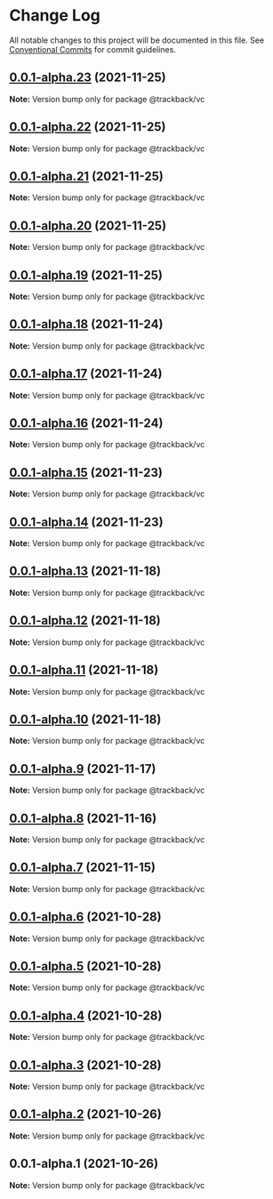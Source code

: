 # Change Log

All notable changes to this project will be documented in this file.
See [Conventional Commits](https://conventionalcommits.org) for commit guidelines.

## [0.0.1-alpha.23](https://github.com/trackback-blockchain/trackback-verifiable/compare/@trackback/vc@0.0.1-alpha.22...@trackback/vc@0.0.1-alpha.23) (2021-11-25)

**Note:** Version bump only for package @trackback/vc





## [0.0.1-alpha.22](https://github.com/trackback-blockchain/trackback-verifiable/compare/@trackback/vc@0.0.1-alpha.21...@trackback/vc@0.0.1-alpha.22) (2021-11-25)

**Note:** Version bump only for package @trackback/vc





## [0.0.1-alpha.21](https://github.com/trackback-blockchain/track-back-verifier/compare/@trackback/vc@0.0.1-alpha.20...@trackback/vc@0.0.1-alpha.21) (2021-11-25)

**Note:** Version bump only for package @trackback/vc





## [0.0.1-alpha.20](github.com/trackback-blockchain/track-back-verifier/compare/@trackback/vc@0.0.1-alpha.19...@trackback/vc@0.0.1-alpha.20) (2021-11-25)

**Note:** Version bump only for package @trackback/vc





## [0.0.1-alpha.19](github.com/trackback-blockchain/track-back-verifier/packages/trackback-vc/compare/@trackback/vc@0.0.1-alpha.18...@trackback/vc@0.0.1-alpha.19) (2021-11-25)

**Note:** Version bump only for package @trackback/vc





## [0.0.1-alpha.18](https://github.com/trackback-blockchain/trackback-verifiable/compare/@trackback/vc@0.0.1-alpha.17...@trackback/vc@0.0.1-alpha.18) (2021-11-24)

**Note:** Version bump only for package @trackback/vc





## [0.0.1-alpha.17](https://github.com/trackback-blockchain/trackback-verifiable/compare/@trackback/vc@0.0.1-alpha.16...@trackback/vc@0.0.1-alpha.17) (2021-11-24)

**Note:** Version bump only for package @trackback/vc





## [0.0.1-alpha.16](https://github.com/trackback-blockchain/trackback-verifiable/compare/@trackback/vc@0.0.1-alpha.15...@trackback/vc@0.0.1-alpha.16) (2021-11-24)

**Note:** Version bump only for package @trackback/vc





## [0.0.1-alpha.15](https://github.com/trackback-blockchain/trackback-verifiable/compare/@trackback/vc@0.0.1-alpha.14...@trackback/vc@0.0.1-alpha.15) (2021-11-23)

**Note:** Version bump only for package @trackback/vc





## [0.0.1-alpha.14](https://github.com/trackback-blockchain/trackback-verifiable/compare/@trackback/vc@0.0.1-alpha.13...@trackback/vc@0.0.1-alpha.14) (2021-11-23)

**Note:** Version bump only for package @trackback/vc





## [0.0.1-alpha.13](https://github.com/trackback-blockchain/trackback-verifiable/compare/@trackback/vc@0.0.1-alpha.12...@trackback/vc@0.0.1-alpha.13) (2021-11-18)

**Note:** Version bump only for package @trackback/vc





## [0.0.1-alpha.12](https://github.com/trackback-blockchain/trackback-verifiable/compare/@trackback/vc@0.0.1-alpha.11...@trackback/vc@0.0.1-alpha.12) (2021-11-18)

**Note:** Version bump only for package @trackback/vc





## [0.0.1-alpha.11](https://github.com/trackback-blockchain/trackback-verifiable/compare/@trackback/vc@0.0.1-alpha.10...@trackback/vc@0.0.1-alpha.11) (2021-11-18)

**Note:** Version bump only for package @trackback/vc





## [0.0.1-alpha.10](https://github.com/trackback-blockchain/trackback-verifiable/compare/@trackback/vc@0.0.1-alpha.9...@trackback/vc@0.0.1-alpha.10) (2021-11-18)

**Note:** Version bump only for package @trackback/vc





## [0.0.1-alpha.9](https://github.com/trackback-blockchain/trackback-verifiable/compare/@trackback/vc@0.0.1-alpha.8...@trackback/vc@0.0.1-alpha.9) (2021-11-17)

**Note:** Version bump only for package @trackback/vc





## [0.0.1-alpha.8](https://github.com/trackback-blockchain/trackback-verifiable/compare/@trackback/vc@0.0.1-alpha.7...@trackback/vc@0.0.1-alpha.8) (2021-11-16)

**Note:** Version bump only for package @trackback/vc





## [0.0.1-alpha.7](https://github.com/trackback-blockchain/trackback-verifiable/compare/@trackback/vc@0.0.1-alpha.6...@trackback/vc@0.0.1-alpha.7) (2021-11-15)

**Note:** Version bump only for package @trackback/vc





## [0.0.1-alpha.6](https://github.com/trackback-blockchain/trackback-verifiable/compare/@trackback/vc@0.0.1-alpha.5...@trackback/vc@0.0.1-alpha.6) (2021-10-28)

**Note:** Version bump only for package @trackback/vc





## [0.0.1-alpha.5](https://github.com/trackback-blockchain/trackback-verifiable/compare/@trackback/vc@0.0.1-alpha.4...@trackback/vc@0.0.1-alpha.5) (2021-10-28)

**Note:** Version bump only for package @trackback/vc





## [0.0.1-alpha.4](https://github.com/trackback-blockchain/trackback-verifiable/compare/@trackback/vc@0.0.1-alpha.3...@trackback/vc@0.0.1-alpha.4) (2021-10-28)

**Note:** Version bump only for package @trackback/vc





## [0.0.1-alpha.3](https://github.com/trackback-blockchain/trackback-verifiable/compare/@trackback/vc@0.0.1-alpha.2...@trackback/vc@0.0.1-alpha.3) (2021-10-28)

**Note:** Version bump only for package @trackback/vc





## [0.0.1-alpha.2](https://github.com/trackback-blockchain/trackback-verifiable/compare/@trackback/vc@0.0.1-alpha.1...@trackback/vc@0.0.1-alpha.2) (2021-10-26)

**Note:** Version bump only for package @trackback/vc





## 0.0.1-alpha.1 (2021-10-26)

**Note:** Version bump only for package @trackback/vc
